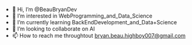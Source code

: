 - 👋 Hi, I’m @BeauBryanDev
- 👀 I’m interested in WebProgramming_and_Data_Science
- 🌱 I’m currently learning BackEndDevelopment_and_Data+Science
- 💞️ I’m looking to collaborate on AI
- 📫 How to reach me throughtout bryan.beau.highboy007@gmail.com

<!---
BeauBryanDev/BeauBryanDev is a ✨ special ✨ repository because its `README.md` (this file) appears on your GitHub profile.
You can click the Preview link to take a look at your changes.
--->
